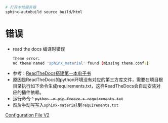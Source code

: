 ```bash
# 打开本地服务器
sphinx-autobuild source build/html

```

# 错误
- read the docs 编译时错误
  ```bash
  Theme error:
  no theme named 'sphinx_material' found (missing theme.conf?)
  ```
- 参考：[ReadTheDocs搭建第一本电子书](https://zhuanlan.zhihu.com/p/388640347)
- 原因是ReadTheDocs的python环境没有对应的第三方库文件，需要在项目根目录执行如下命令生成requirements.txt，这样ReadTheDocs会自动安装对应的插件依赖。
- <del>运行命令：``python -m pip freeze > requirements.txt``</del>
- 然后手动写写入``sphinx-material``到``requirements.txt``
<!-- 11 -->


[Configuration File V2](https://docs.readthedocs.io/en/stable/config-file/v2.html)
